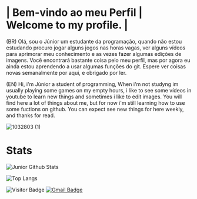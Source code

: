 # | Bem-vindo ao meu Perfil | Welcome to my profile. |
(BR) Olá, sou o Júnior um estudante da programação, quando não estou estudando procuro jogar alguns jogos nas horas vagas, ver alguns vídeos para aprimorar meu
conhecimento e as vezes fazer algumas edições de imagens. Você encontrará bastante coisa pelo meu perfil, mas por agora eu ainda estou aprendendo a usar algumas funções do git. Espere ver coisas novas semanalmente por aqui, e obrigado por ler.

(EN) Hi, i'm Júnior a student of programming, When i'm not studyng im usually playing some games on my empty hours, i like to see some vídeos in youtube to learn new things and sometimes i like to edit images. You will find here a lot of things about me, but for now i'm still learning how to use some fuctions on github. You can expect see new things for here weekly, and thanks for read.

![1032803 (1)](https://user-images.githubusercontent.com/109985871/181938278-bab2e0cc-5ef4-4bae-98da-67c89b02cf8b.jpg)


<!--
**ComandanteJunior/ComandanteJunior** is a ✨ _special_ ✨ repository because its `README.md` (this file) appears on your GitHub profile.

Here are some ideas to get you started:

- 🔭 I’m currently working on ...
- 🌱 I’m currently learning ...
- 👯 I’m looking to collaborate on ...
- 🤔 I’m looking for help with ...
- 💬 Ask me about ...
- 📫 How to reach me: ...
- 😄 Pronouns: ...
- ⚡ Fun fact: ...
-->

# Stats

![Junior Github Stats](https://github-readme-stats.vercel.app/api?username=ComandanteJunior&count_private=true&show_icons=true&include_all_commits=true)

![Top Langs](https://github-readme-stats.vercel.app/api/top-langs/?username=ComandanteJunior&hide=TeX&layout=compact)

![Visitor Badge](https://visitor-badge.laobi.icu/badge?page_id=ComandanteJunior.ComandanteJunior)
[![Gmail Badge](https://img.shields.io/badge/-ggjuniorj425@gmail.com-c14438?style=flat-square&logo=Gmail&logoColor=white&link=mailto:ggjuniorj425@gmail.com)](mailto:ggjuniorj425@gmail.com)

